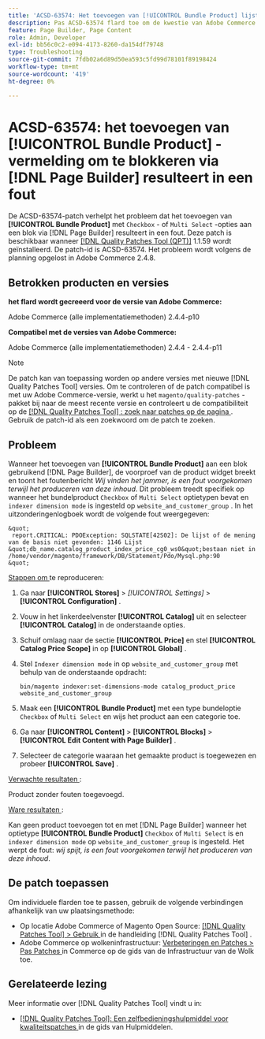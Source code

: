 ```yaml
---
title: 'ACSD-63574: Het toevoegen van [!UICONTROL Bundle Product] lijst aan blok via  [!DNL Page Builder]  resulteert in fout'
description: Pas ACSD-63574 flard toe om de kwestie van Adobe Commerce te bevestigen waar het toevoegen ** [!UICONTROL Bundle Product]** met &grave; Checkbox &grave; of &grave; Multi Uitgezochte opties &grave; aan een blok via  [!DNL Page Builder]  in een fout resulteert.
feature: Page Builder, Page Content
role: Admin, Developer
exl-id: bb56c0c2-e094-4173-8260-da154df79748
type: Troubleshooting
source-git-commit: 7fdb02a6d89d50ea593c5fd99d78101f89198424
workflow-type: tm+mt
source-wordcount: '419'
ht-degree: 0%

---
```


# ACSD-63574: het toevoegen van [!UICONTROL Bundle Product] -vermelding om te blokkeren via [!DNL Page Builder] resulteert in een fout

De ACSD-63574-patch verhelpt het probleem dat het toevoegen van **[!UICONTROL Bundle Product]** met `Checkbox` - of `Multi Select` -opties aan een blok via [!DNL Page Builder] resulteert in een fout. Deze patch is beschikbaar wanneer [[!DNL Quality Patches Tool (QPT)]](/help/tools/quality-patches-tool/quality-patches-tool-to-self-serve-quality-patches.md) 1.1.59 wordt geïnstalleerd. De patch-id is ACSD-63574. Het probleem wordt volgens de planning opgelost in Adobe Commerce 2.4.8.

## Betrokken producten en versies

**het flard wordt gecreeerd voor de versie van Adobe Commerce:**

Adobe Commerce (alle implementatiemethoden) 2.4.4-p10

**Compatibel met de versies van Adobe Commerce:**

Adobe Commerce (alle implementatiemethoden) 2.4.4 - 2.4.4-p11

>[!NOTE]
>
>De patch kan van toepassing worden op andere versies met nieuwe [!DNL Quality Patches Tool] versies. Om te controleren of de patch compatibel is met uw Adobe Commerce-versie, werkt u het `magento/quality-patches` -pakket bij naar de meest recente versie en controleert u de compatibiliteit op de [[!DNL Quality Patches Tool] : zoek naar patches op de pagina ](https://experienceleague.adobe.com/tools/commerce-quality-patches/index.html) . Gebruik de patch-id als een zoekwoord om de patch te zoeken.

## Probleem

Wanneer het toevoegen van **[!UICONTROL Bundle Product]** aan een blok gebruikend [!DNL Page Builder], de voorproef van de product widget breekt en toont het foutenbericht *Wij vinden het jammer, is een fout voorgekomen terwijl het produceren van deze inhoud*. Dit probleem treedt specifiek op wanneer het bundelproduct `Checkbox` of `Multi Select` optietypen bevat en `indexer dimension mode` is ingesteld op `website_and_customer_group` . In het uitzonderingenlogboek wordt de volgende fout weergegeven:

    &quot;
     report.CRITICAL: PDOException: SQLSTATE[42S02]: De lijst of de mening van de basis niet gevonden: 1146 Lijst &quot;db_name.catalog_product_index_price_cg0_ws0&quot;bestaan niet in /home/vendor/magento/framework/DB/Statement/Pdo/Mysql.php:90 
    &quot;

<u> Stappen om </u> te reproduceren:

1. Ga naar **[!UICONTROL Stores]** > *[!UICONTROL Settings]* > **[!UICONTROL Configuration]** .
1. Vouw in het linkerdeelvenster **[!UICONTROL Catalog]** uit en selecteer **[!UICONTROL Catalog]** in de onderstaande opties.
1. Schuif omlaag naar de sectie **[!UICONTROL Price]** en stel **[!UICONTROL Catalog Price Scope]** in op **[!UICONTROL Global]** .
1. Stel `Indexer dimension mode` in op `website_and_customer_group` met behulp van de onderstaande opdracht:

   `bin/magento indexer:set-dimensions-mode catalog_product_price website_and_customer_group`

1. Maak een **[!UICONTROL Bundle Product]** met een type bundeloptie `Checkbox` of `Multi Select` en wijs het product aan een categorie toe.
1. Ga naar **[!UICONTROL Content]** > **[!UICONTROL Blocks]** > **[!UICONTROL Edit Content with Page Builder]** .
1. Selecteer de categorie waaraan het gemaakte product is toegewezen en probeer **[!UICONTROL Save]** .

<u> Verwachte resultaten </u>:

Product zonder fouten toegevoegd.

<u> Ware resultaten </u>:

Kan geen product toevoegen tot en met [!DNL Page Builder] wanneer het optietype **[!UICONTROL Bundle Product]** `Checkbox` of `Multi Select` is en `indexer dimension mode` op `website_and_customer_group` is ingesteld. Het werpt de fout: *wij spijt, is een fout voorgekomen terwijl het produceren van deze inhoud*.


## De patch toepassen

Om individuele flarden toe te passen, gebruik de volgende verbindingen afhankelijk van uw plaatsingsmethode:

* Op locatie Adobe Commerce of Magento Open Source: [[!DNL Quality Patches Tool] > Gebruik ](/help/tools/quality-patches-tool/usage.md) in de handleiding [!DNL Quality Patches Tool] .
* Adobe Commerce op wolkeninfrastructuur: [ Verbeteringen en Patches > Pas Patches ](https://experienceleague.adobe.com/docs/commerce-cloud-service/user-guide/develop/upgrade/apply-patches.html) in Commerce op de gids van de Infrastructuur van de Wolk toe.


## Gerelateerde lezing

Meer informatie over [!DNL Quality Patches Tool] vindt u in:

* [[!DNL Quality Patches Tool]: Een zelfbedieningshulpmiddel voor kwaliteitspatches ](/help/tools/quality-patches-tool/quality-patches-tool-to-self-serve-quality-patches.md) in de gids van Hulpmiddelen.

